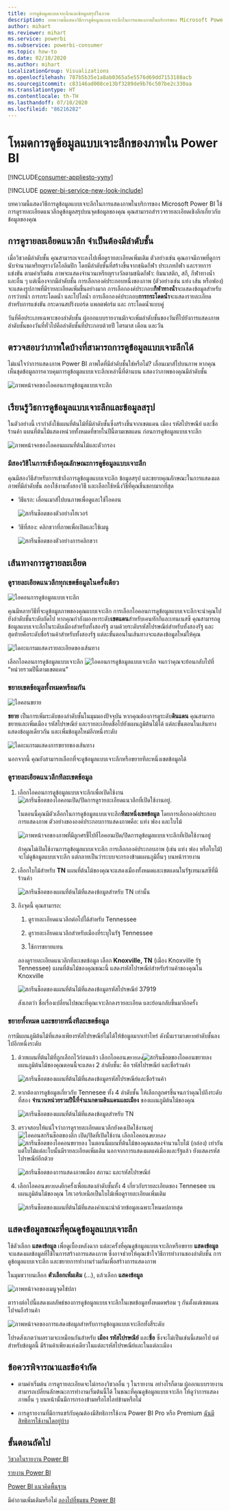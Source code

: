 ```yaml
---
title: การดูข้อมูลแบบเจาะลึกและข้อมูลสรุปในภาพ
description: บทความนี้แสดงวิธีการดูข้อมูลแบบเจาะลึกในการแสดงภาพในบริการของ Microsoft Power BI
author: mihart
ms.reviewer: mihart
ms.service: powerbi
ms.subservice: powerbi-consumer
ms.topic: how-to
ms.date: 02/18/2020
ms.author: mihart
LocalizationGroup: Visualizations
ms.openlocfilehash: 787b5b35e1a8ab0365a5e5576d69dd7153188acb
ms.sourcegitcommit: c83146ad008ce13bf3289de9b76c507be2c330aa
ms.translationtype: HT
ms.contentlocale: th-TH
ms.lasthandoff: 07/10/2020
ms.locfileid: "86216282"
---
```

# <a name="drill-mode-in-a-visual-in-power-bi"></a>โหมดการดูข้อมูลแบบเจาะลึกของภาพใน Power BI

[!INCLUDE[consumer-appliesto-yyny](../includes/consumer-appliesto-yyny.md)]

[!INCLUDE [power-bi-service-new-look-include](../includes/power-bi-service-new-look-include.md)]

บทความนี้แสดงวิธีการดูข้อมูลแบบเจาะลึกในการแสดงภาพในบริการของ Microsoft Power BI ใช้การดูรายละเอียดแนวลึกดูข้อมูลสรุปบนจุดข้อมูลของคุณ คุณสามารถสำรวจรายละเอียดเชิงลึกเกี่ยวกับข้อมูลของคุณ 

## <a name="drill-requires-a-hierarchy"></a>การดูรายละเอียดแนวลึก จำเป็นต้องมีลำดับชั้น

เมื่อวิชวลมีลำดับชั้น คุณสามารถเจาะลงไปเพื่อดูรายละเอียดเพิ่มเติม ตัวอย่างเช่น คุณอาจมีภาพที่ดูการนับจำนวนเหรียญรางวัลโอลิมปิก โดยมีลำดับชั้นที่สร้างขึ้นจากชนิดกีฬา ประเภทกีฬา และรายการแข่งขัน ตามค่าเริ่มต้น ภาพจะแสดงจำนวนเหรียญรางวัลตามชนิดกีฬา: ยิมนาสติก, สกี, กีฬาทางน้ำ และอื่น ๆ แต่เนื่องจากมีลำดับชั้น การเลือกองค์ประกอบหนึ่งของภาพ (ตัวอย่างเช่น แท่ง เส้น หรือฟอง) จะแสดงรูปภาพที่มีรายละเอียดเพิ่มขึ้นอย่างมาก การเลือกองค์ประกอบ**กีฬาทางน้ำ**จะแสดงข้อมูลสำหรับการว่ายน้ำ การกระโดดน้ำ และโปโลน้ำ  การเลือกองค์ประกอบ**การกระโดดน้ำ**จะแสดงรายละเอียดสำหรับการแข่งขัน กระดานสปริงบอร์ด แพลตฟอร์ม และ กระโดดน้ำแบบคู่

วันที่คือประเภทเฉพาะของลำดับชั้น  ผู้ออกแบบรายงานมักจะเพิ่มลำดับชั้นของวันที่ไปยังการแสดงภาพ ลำดับชั้นของวันที่ทั่วไปคือลำดับชั้นที่ประกอบด้วยปี ไตรมาส เดือน และวัน 

## <a name="figure-out-which-visuals-can-be-drilled"></a>ตรวจสอบว่าภาพใดบ้างที่สามารถการดูข้อมูลแบบเจาะลึกได้
ไม่แน่ใจว่าการแสดงภาพ Power BI ภาพใดที่มีลำดับชั้นใช่หรือไม่? เลื่อนเมาส์ไปบนภาพ หากคุณเห็นชุดข้อมูลการควบคุมการดูข้อมูลแบบเจาะลึกเหล่านี้ที่ด้านบน แสดงว่าภาพของคุณมีลำดับชั้น

![ภาพหน้าจอของไอคอนการดูข้อมูลแบบเจาะลึก](./media/end-user-drill/power-bi-drill-icons.png)  


## <a name="learn-how-to-drill-down-and-up"></a>เรียนรู้วิธการดูข้อมูลแบบเจาะลึกและข้อมูลสรุป

ในตัวอย่างนี้ เรากำลังใช้แผนที่ต้นไม้ที่มีลำดับชั้นซึ่งสร้างขึ้นจากเขตแดน เมือง รหัสไปรษณีย์ และชื่อร้านค้า แผนที่ต้นไม้แสดงหน่วยทั้งหมดที่ขายในปีนี้ตามเขตแดน ก่อนการดูข้อมูลแบบเจาะลึก 

![ภาพหน้าจอของไอคอนแผนที่ต้นไม้และตัวกรอง](./media/end-user-drill/power-bi-treemaps.png)  


### <a name="two-ways-to-access-the-drill-features"></a>มีสองวิธีในการเข้าถึงคุณลักษณะการดูข้อมูลแบบเจาะลึก

คุณมีสองวิธีสำหรับการเข้าถึงการดูข้อมูลแบบเจาะลึก ข้อมูลสรุป และขยายคุณลักษณะในการแสดงผลภาพที่มีลำดับชั้น ลองใช้งานทั้งสองวิธี และเลือกใช้หนึ่งวิธีที่คุณชื่นชอบมากที่สุด

- วิธีแรก: เลื่อนเมาส์ไปบนภาพเพื่อดูและใช้ไอคอน  

    ![สกรีนช็อตของตัวอย่างโฮเวอร์](./media/end-user-drill/power-bi-hover.png)

- วิธีที่สอง: คลิกขวาที่ภาพเพื่อเปิดและใช้เมนู

    ![สกรีนช็อตของตัวอย่างการคลิกขวา](./media/end-user-drill/power-bi-drill-menu.png)



## <a name="drill-pathways"></a>เส้นทางการดูรายละเอียด

### <a name="drill-down-all-fields-at-once"></a>ดูรายละเอียดแนวลึกทุกเขตข้อมูลในครั้งเดียว
![ไอคอนการดูข้อมูลแบบเจาะลึก](./media/end-user-drill/power-bi-drill-icon3.png)

คุณมีหลายวิธีที่จะดูข้อมูลภาพของคุณแบบเจาะลึก การเลือกไอคอนการดูข้อมูลแบบเจาะลึกจะนำคุณไปยังลำดับชั้นระดับถัดไป หากคุณกำลังมองหาระดับ**เขตแดน**สำหรับเคนทักกีและเทนเนสซี คุณสามารถดูข้อมูลแบบเจาะลึกในระดับเมืองสำหรับทั้งสองรัฐ ตามด้วยระดับรหัสไปรษณีย์สำหรับทั้งสองรัฐ และสุดท้ายคือระดับชื่อร้านค้าสำหรับทั้งสองรัฐ แต่ละขั้นตอนในเส้นทางจะแสดงข้อมูลใหม่ให้คุณ

![ไดอะแกรมแสดงรายละเอียดของเส้นทาง](./media/end-user-drill/power-bi-drill-path.png)

เลือกไอคอนการดูข้อมูลแบบเจาะลึก ![ไอคอนการดูข้อมูลแบบเจาะลึก](./media/end-user-drill/power-bi-drill-icon5.png) จนกว่าคุณจะย้อนกลับไปที่ “หน่วยรวมปีนี้ตามเขตแดน”

### <a name="expand-all-fields-at-once"></a>ขยายเขตข้อมูลทั้งหมดพร้อมกัน
![ไอคอนขยาย](./media/end-user-drill/power-bi-drill-icon6.png)

**ขยาย** เป็นการเพิ่มระดับของลำดับชั้นในมุมมองปัจจุบัน หากคุณต้องการดูระดับ**ดินแดน** คุณสามารถขยายและเพิ่มเมือง รหัสไปรษณีย์ และรายละเอียดชื่อไปยังแผนภูมิต้นไม้ได้ แต่ละขั้นตอนในเส้นทางแสดงข้อมูลเดียวกัน และเพิ่มข้อมูลใหม่อีกหนึ่งระดับ

![ไดอะแกรมแสดงการขยายของเส้นทาง](./media/end-user-drill/power-bi-expand-path.png)

นอกจากนี้ คุณยังสามารถเลือกที่จะดูข้อมูลแบบเจาะลึกหรือขยายทีละหนึ่งเขตข้อมูลได้


### <a name="drill-down-one-field-at-a-time"></a>ดูรายละเอียดแนว﻿ลึกทีละเขตข้อมูล


1. เลือกไอคอนการดูข้อมูลแบบเจาะลึกเพื่อเปิดใช้งาน ![สกรีนช็อตของไอคอนเปิด/ปิดการดูรายละเอียดแนวลึกที่เปิดใช้งานอยู่](./media/end-user-drill/power-bi-drill-icon2.png).

    ในตอนนี้คุณมีตัวเลือกในการดูข้อมูลแบบเจาะลึก**ทีละหนึ่งเขตข้อมูล** โดยการเลือกองค์ประกอบการแสดงภาพ ตัวอย่างขององค์ประกอบการแสดงภาพคือ: แท่ง ฟอง และใบไม้

    ![ภาพหน้าจอของภาพที่มีลูกศรชี้ไปที่ไอคอนเปิด/ปิดการดูข้อมูลแบบเจาะลึกที่เปิดใช้งานอยู่](media/end-user-drill/power-bi-drill-icon-selected.png)

    ถ้าคุณไม่เปิดใช้งานการดูข้อมูลแบบเจาะลึก การเลือกองค์ประกอบภาพ (เช่น แท่ง ฟอง หรือใบไม้) จะไม่ดูข้อมูลแบบเจาะลึก แต่กลายเป็นว่าระบบจะกรองข้ามแผนภูมิอื่นๆ บนหน้ารายงาน

1. เลือกใบไม้สำหรับ **TN** แผนที่ต้นไม้ของคุณจะแสดงเมืองทั้งหมดและเขตแดนในรัฐเทนเนสซีที่มีร้านค้า

    ![สกรีนช็อตของแผนที่ต้นไม้ที่แสดงข้อมูลสำหรับ TN เท่านั้น](media/end-user-drill/power-bi-drill-down-one.png)

1. ถึงจุดนี้ คุณสามารถ:

    1. ดูรายละเอียดแนวลึกต่อไปได้สำหรับ Tennessee

    1. ดูรายละเอียดแนวลึกสำหรับเมืองที่ระบุในรัฐ Tennessee

    1. ใช้การขยายแทน

    ลองดูรายละเอียดแนวลึกทีละเขตข้อมูล  เลือก **Knoxville, TN** (เมือง Knoxville รัฐ Tennessee) แผนที่ต้นไม้ของคุณขณะนี้ แสดงรหัสไปรษณีย์สำหรับร้านค้าของคุณใน Knoxville

    ![สกรีนช็อตของแผนที่ต้นไม้ที่แสดงข้อมูลรหัสไปรษณีย์ 37919](media/end-user-drill/power-bi-drill-two.png)

    สังเกตว่า ชื่อเรื่องเปลี่ยนไปขณะที่คุณเจาะลึกลงรายละเอียด และย้อนกลับขึ้นมาอีกครั้ง

### <a name="expand-all-and-expand-one-field-at-a-time"></a>ขยายทั้งหมด และขยายหนึ่งทีละเขตข้อมูล

การมีแผนภูมิต้นไม้ที่แสดงเพียงรหัสไปรษณีย์ไม่ได้ให้ข้อมูลมากเท่าไหร่  ดังนั้นเรามา*ขยาย*ลำดับชั้นลงไปอีกหนึ่งระดับ  

1. ด้วยแผนที่ต้นไม้ที่ถูกเลือกไว้ก่อนแล้ว เลือกไอคอน*ขยายลง*![สกรีนช็อตของไอคอนขยายลง](./media/end-user-drill/power-bi-drill-icon6.png) แผนภูมิต้นไม้ของคุณตอนนี้จะแสดง 2 ลำดับชั้น: คือ รหัสไปรษณีย์ และชื่อร้านค้า

    ![สกรีนช็อตของแผนที่ต้นไม้ที่แสดงข้อมูลรหัสไปรษณีย์และชื่อร้านค้า](./media/end-user-drill/power-bi-expand-one.png)

1. หากต้องการดูข้อมูลเกี่ยวกับ Tennesee ทั้ง 4 ลำดับชั้น ให้เลือกลูกศรขึ้นจนกว่าคุณไปถึงระดับที่สอง **จำนวนหน่วยรวมปีนี้ที่จำแนกตามดินแดนและเมือง** ของแผนภูมิต้นไม้ของคุณ

    ![สกรีนช็อตของแผนที่ต้นไม้ที่แสดงข้อมูลสำหรับ TN](media/end-user-drill/power-bi-expand-two.png)

1. ตรวจสอบให้แน่ใจว่าการดูรายละเอียดแนวลึกยังคงเปิดใช้งานอยู่![ไอคอนสกรีนช็อตของลึก เปิด/ปิดที่เปิดใช้งาน](./media/end-user-drill/power-bi-drill-icon2.png) เลือกไอคอน*ขยายลง*![สกรีนช็อตของไอคอนขยายลง](./media/end-user-drill/power-bi-drill-icon6.png) ในตอนนี้แผนที่ต้นไม้ของคุณแสดงจำนวนใบไม้ (กล่อง) เท่ากัน แต่ใบไม้แต่ละใบนั้นมีรายละเอียดเพิ่มเติม นอกจากการแสดงผลแค่เมืองและรัฐแล้ว ยังแสดงรหัสไปรษณีย์อีกด้วย

    ![สกรีนช็อตของการแสดงภาพเมือง สถานะ และรหัสไปรษณีย์](./media/end-user-drill/power-bi-expand-three.png)

1. เลือกไอคอน*ขยายลง*อีกครั้งเพื่อแสดงลำดับชั้นทั้ง 4 เกี่ยวกับรายละเอียดของ Tennesee บนแผนภูมิต้นไม้ของคุณ โฮเวอร์เหนือเป็นใบไม้เพื่อดูรายละเอียดเพิ่มเติม

    ![สกรีนช็อตของแผนที่ต้นไม้ที่แสดงคำแนะนำด้วยข้อมูลเฉพาะโหนดปลายสุด](./media/end-user-drill/power-bi-expand-all.png)

## <a name="show-the-data-as-you-drill"></a>แสดงข้อมูลขณะที่คุณดูข้อมูลแบบเจาะลึก
ใช้ตัวเลือก **แสดงข้อมูล** เพื่อดูเบื้องหลังฉาก แต่ละครั้งที่คุณดูข้อมูลแบบเจาะลึกหรือขยาย **แสดงข้อมูล**จะแสดงผลข้อมูลที่ใช้ในการสร้างการแสดงภาพ ซึ่งอาจช่วยให้คุณเข้าใจวิธีการทำงานของลำดับชั้น การดูข้อมูลแบบเจาะลึก และขยายการทำงานร่วมกันเพื่อสร้างการแสดงภาพ 

ในมุมขวาบนเลือก **ตัวเลือกเพิ่มเติม** (...), แล้วเลือก **แสดงข้อมูล** 

![ภาพหน้าจอของเมนูจุดไข่ปลา](./media/end-user-drill/power-bi-ellipses.png)

ตารางต่อไปนี้แสดงผลลัพธ์ของการดูข้อมูลแบบเจาะลึกในเขตข้อมูลทั้งหมดพร้อม ๆ กันตั้งแต่เขตแดนไปจนถึงร้านค้า  


![ภาพหน้าจอของการแสดงข้อมูลสำหรับการดูข้อมูลแบบเจาะลึกทั้งสี่ระดับ](./media/end-user-drill/power-bi-show-data.png)

โปรดสังเกตว่าผลรวมจะเหมือนกันสำหรับ **เมือง** **รหัสไปรษณีย์** และ**ชื่อ** ซึ่งจะไม่เป็นเช่นนี้เสมอไป  แต่สำหรับข้อมูลนี้ มีร้านค้าเพียงแห่งเดียวในแต่ละรหัสไปรษณีย์และในแต่ละเมือง  



## <a name="considerations-and-limitations"></a>ข้อควรพิจารณาและข้อจำกัด
- ตามค่าเริ่มต้น การดูรายละเอียดจะไม่กรองวิชวลอื่น ๆ ในรายงาน อย่างไรก็ตาม ผู้ออกแบบรายงานสามารถเปลี่ยนลักษณะการทำงานเริ่มต้นนี้ได้ ในขณะที่คุณดูข้อมูลแบบเจาะลึก ให้ดูว่าการแสดงภาพอื่น ๆ บนหน้านั้นมีการกรองข้ามหรือไฮไลท์ข้ามหรือไม่

- การดูรายงานที่มีการแชร์กับคุณต้องมีสิทธิการใช้งาน Power BI Pro หรือ Premium [ฉันมีสิทธิการใช้งานใดอยู่บ้าง](end-user-license.md)


## <a name="next-steps"></a>ขั้นตอนถัดไป

[วิชวลในรายงาน Power BI](../visuals/power-bi-report-visualizations.md)

[รายงาน Power BI](end-user-reports.md)

[Power BI แนวคิดพื้นฐาน](end-user-basic-concepts.md)

มีคำถามเพิ่มเติมหรือไม่ [ลองไปที่ชุมชน Power BI](https://community.powerbi.com/)

